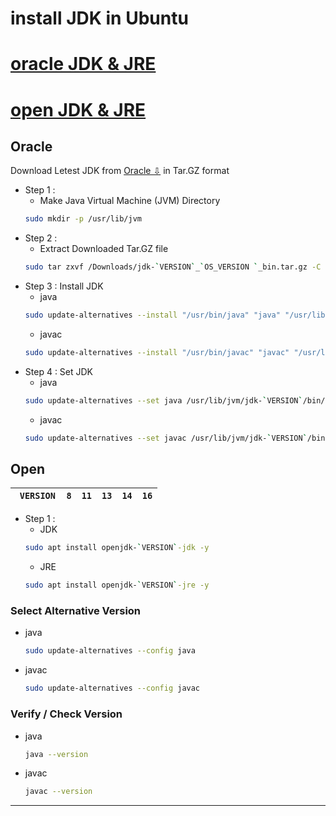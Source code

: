 # install JDK in Ubuntu
  # [oracle JDK & JRE](#oracle)
  # [open JDK & JRE](#open)
## Oracle
Download Letest JDK from [Oracle ⇩](https://www.oracle.com/java/technologies/javase-downloads.html) in Tar.GZ format
+ Step 1 :
  - Make Java Virtual Machine (JVM) Directory 
  ```bash
  sudo mkdir -p /usr/lib/jvm
  ```
+ Step 2 :
  - Extract Downloaded Tar.GZ file 
  ```bash
  sudo tar zxvf /Downloads/jdk-`VERSION`_`OS_VERSION `_bin.tar.gz -C /usr/lib/jvm
  ```
+ Step 3 : Install JDK 
  - java
  ```bash
  sudo update-alternatives --install "/usr/bin/java" "java" "/usr/lib/jvm/jdk-`VERSION`/bin/java" 1
  ```
  - javac
  ```bash
  sudo update-alternatives --install "/usr/bin/javac" "javac" "/usr/lib/jvm/jdk-`VERSION`/bin/javac" 1
  ```
+ Step 4 : Set JDK
  - java
  ```bash
  sudo update-alternatives --set java /usr/lib/jvm/jdk-`VERSION`/bin/java
  ```
  - javac
  ```bash
  sudo update-alternatives --set javac /usr/lib/jvm/jdk-`VERSION`/bin/javac
  ```
## Open
|<img width=8%/>`VERSION `<img width=8%/>|<img width=8%/>`8`<img width=8%/>|<img width=8%/>`11`<img width=8%/>|<img width=8%/>`13`<img width=8%/>|<img width=8%/>`14`<img width=8%/>|<img width=8%/>`16`<img width=8%/>|
|:---:|:---:|:---:|:---:|:---:|:---:|
+ Step 1 :
  - JDK
  ```bash
  sudo apt install openjdk-`VERSION`-jdk -y
  ```
  - JRE
  ```bash
  sudo apt install openjdk-`VERSION`-jre -y
  ```
### Select Alternative Version
+ java
  ```bash
  sudo update-alternatives --config java
  ```
+ javac
  ```bash
  sudo update-alternatives --config javac
  ```
### Verify / Check Version 
+ java
  ```bash
  java --version
  ```
+ javac
  ```bash
  javac --version
  ```
***
